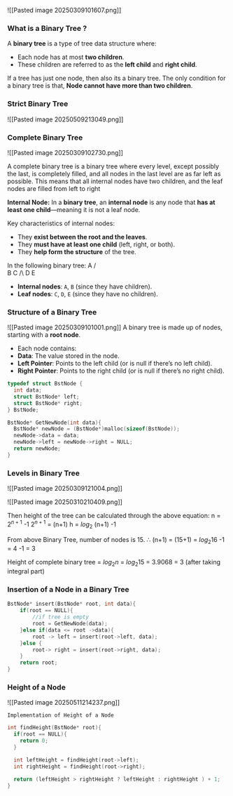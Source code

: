![[Pasted image 20250309101607.png]]

### What is a Binary Tree ?
A **binary tree** is a type of tree data structure where:
- Each node has at most **two children**.
- These children are referred to as the **left child** and **right child**.

If a tree has just one node, then also its a binary tree. The only condition for a binary tree is that, __Node cannot have more than two children__.

### Strict Binary Tree
![[Pasted image 20250509213049.png]]
### Complete Binary Tree
![[Pasted image 20250309102730.png]]

A complete binary tree is a binary tree where every level, except possibly the last, is completely filled, and all nodes in the last level are as far left as possible. This means that all internal nodes have two children, and the leaf nodes are filled from left to right

__Internal Node:__ In a **binary tree**, an **internal node** is any node that **has at least one child**—meaning it is not a leaf node.

Key characteristics of internal nodes:
- They **exist between the root and the leaves**.
- They **must have at least one child** (left, right, or both).
- They **help form the structure** of the tree.

In the following binary tree:
	A 
	/\
	B  C 
	/\ 
	D E

- **Internal nodes**: `A`, `B` (since they have children).
- **Leaf nodes**: `C`, `D`, `E` (since they have no children).

### Structure of a Binary Tree
 ![[Pasted image 20250309101001.png]]
 A binary tree is made up of nodes, starting with a **root node**.  
- Each node contains:
- **Data**: The value stored in the node.    
-  **Left Pointer**: Points to the left child (or is null if there’s no left child).    
- **Right Pointer**: Points to the right child (or is null if there’s no right child).

```C
typedef struct BstNode {
  int data;
  struct BstNode* left;
  struct BstNode* right;
} BstNode;

BstNode* GetNewNode(int data){
  BstNode* newNode = (BstNode*)malloc(sizeof(BstNode));
  newNode->data = data;
  newNode->left = newNode->right = NULL;
  return newNode;
}
```
### Levels in Binary Tree
![[Pasted image 20250309121004.png]]

![[Pasted image 20250310210409.png]]

 Then height of the tree can be calculated through the above equation:
 n = $2^{n+1}$ -1 
 $2^{n+1}$ = (n+1)
 h = $log_2$ (n+1) -1

From above Binary Tree, number of nodes is 15.
$\therefore$ (n+1) = (15+1) = $log_2 16$ -1 = 4 -1 = 3

Height of complete binary tree =  $log_2 n$ = $log_2 15$ = 3.9068 = 3 (after taking integral part)

### Insertion of a Node in a Binary Tree

```C
BstNode* insert(BstNode* root, int data){
	if(root == NULL){
		//if tree is empty
		root = GetNewNode(data); 
	}else if(data <= root ->data){
		root -> left = insert(root->left, data);
	}else {
		root-> right = insert(root->right, data);
	}
	return root;
}
```
### Height of a Node
![[Pasted image 20250511214237.png]]

`Implementation of Height of a Node`
```C
int findHeight(BstNode* root){
  if(root == NULL){
    return 0;
  }

  int leftHeight = findHeight(root->left);
  int rightHeight = findHeight(root->right);

  return (leftHeight > rightHeight ? leftHeight : rightHeight ) + 1;
}
```

